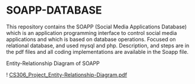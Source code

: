 # SOAPP-DATABASE
This repository contains the SOAPP (Social Media Applications Database) which is an application programming interface to control social media applications and which is based on database operations. Focused on relational database, and used mysql and php. Description, and steps are in the pdf files and all coding implementations are available in the Soapp file.

Entity-Relationship Diagram of SOAPP


! [CS306_Project_Entity-Relationship-Diagram.pdf](https://github.com/abilals58/SOAPP-DATABASE/files/10549047/CS306_Project_Entity-Relationship-Diagram.pdf)

